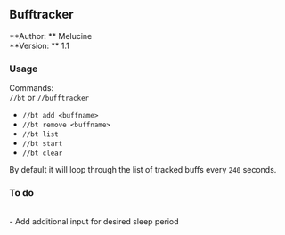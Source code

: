 ## Bufftracker

**Author: ** Melucine
<br>
**Version: ** 1.1
<br>

### Usage

Commands: <br>
`//bt` or `//bufftracker`
<br>
- `//bt add <buffname>`
- `//bt remove <buffname>`
- `//bt list`
- `//bt start`
- `//bt clear`

By default it will loop through the list of tracked buffs every `240` seconds. 

### To do
<br>
- Add additional input for desired sleep period